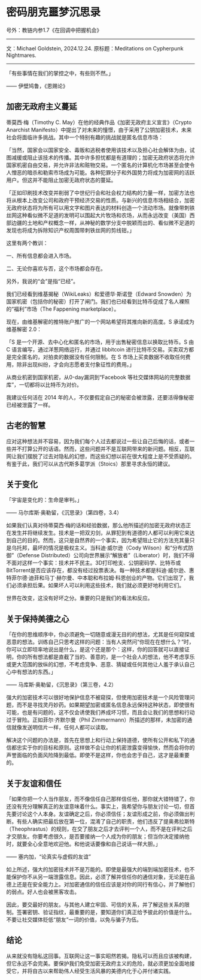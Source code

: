 # 密码朋克噩梦沉思录

号外：教链内参1.7《在回调中把握机会》

* * *

文：Michael Goldstein, 2024.12.24. 原标题：Meditations on Cypherpunk Nightmares.

* * *

「有些事情在我们的掌控之中，有些则不然。」

—— 伊壁鸠鲁，《恩赐论》

## 加密无政府主义蔓延

蒂莫西·梅（Timothy C. May）在他的经典作品《加密无政府主义宣言》（Crypto Anarchist Manifesto）中提出了对未来的憧憬，由于采用了公钥加密技术，未来社会将面临许多挑战。其中一个特别有趣的挑战就是匿名信息市场：

「当然，国家会以国家安全、毒贩和逃税者使用该技术以及担心社会解体为由，试图减缓或阻止该技术的传播。其中许多担忧都是有道理的；加密无政府状态将允许国家机密自由交易，并允许非法和赃物交易。一个匿名的计算机化市场甚至会使令人憎恶的暗杀和勒索市场成为可能。各种犯罪分子和外国势力将成为加密网的活跃用户。但这并不能阻止加密无政府状态的蔓延。

「正如印刷技术改变并削弱了中世纪行会和社会权力结构的力量一样，加密方法也将从根本上改变公司和政府干预经济交易的性质。与新兴的信息市场相结合，加密无政府状态将为所有可以用文字和图片表达的材料创造一个流动市场。就像带刺铁丝网这种看似微不足道的发明可以围起大片牧场和农场，从而永远改变（美国）西部边疆的土地和产权概念一样，从神秘的数学分支中脱颖而出的、看似微不足道的发现也将成为拆除知识产权周围带刺铁丝网的剪线钳。」

这里有两个教训：

一、所有信息都会进入市场。

二、无论你喜欢与否，这个市场都会存在。

另外，我说的“会”是指“已经”。

我们已经看到维基揭秘（WikiLeaks）和爱德华·斯诺登（Edward Snowden）为国家机密（包括你的秘密）打开了闸门。我们也已经看到比特币促成了名人裸照的“福利”市场（The Fappening marketplace）。

现在，由维基解密的推特账户推广的一个网站希望将其推向新的高度。S 承诺成为维基解密 2.0：

「S 是一个开源、去中心化和匿名的市场，用于出售秘密信息以换取比特币。S 由 C 语言编写，通过洋葱网络运行，并通过 libbitcoin 进行比特币交易。买卖双方都是完全匿名的，对拍卖的数据没有任何限制。在 S 市场上买卖数据不收取任何费用，除非出现纠纷，才会向志愿者支付象征性的费用。」

从商业机密到国家机密，从0-day漏洞到“Facebook 等社交媒体网站的完整数据库”，一切都将以比特币为对价。

我建议任何活在 2014 年的人，不仅要假定自己的秘密会被泄露，还要活得像秘密已经被泄露了一样。

## 古老的智慧

应对这种想法并不容易，因为我们每个人过去都说过一些让自己后悔的话，或者一些并不打算公开的话语。然而，这些问题并不是互联网带来的新问题。相反，互联网让我们摆脱了过去对隐私的幻想，而这些幻想以前在很大程度上是不受质疑的。有鉴于此，我们可以从古代斯多葛学派（Stoics）那里寻求永恒的建议。

## 关于变化

「宇宙是变化的：生命是审判。」

—— 马尔库斯·奥勒留，《沉思录》（第四卷，3.4）

如果我们认真对待蒂莫西·梅的话和经验数据，那么他所描述的加密无政府状态正在发生并将继续发生。技术是一把双刃剑，从罪犯到有道德的人都可以利用它来达到自己的目的。然而，这只是自然界的一个事实，因为希望阻止它的方法充其量只是乌托邦，最坏的情况是极权主义。当科迪·威尔逊（Cody Wilson）和“分布式防御”（Defense Distributed）公司向世界展示“解放者”（Liberator）时，我们不得不面对这样一个事实：技术并不民主。3D打印枪支、公钥密码学、比特币或BitTorrent是否应该存在，都没有经过投票表决。每一种技术都是科迪·威尔逊、惠特菲尔德·迪菲和马丁·赫尔曼、中本聪和布拉姆·科恩创业的产物。它们出现了，我们必须承担后果。如果坏人可以利用这些技术，我们就必须更好地利用它们。

世界在改变，这没有好坏之分。重要的只是我们的看法和反应。

## 关于保持美德之心

「在你的思维顺序中，你必须避免一切随意或漫无目的的想法，尤其是任何窥探或恶意的想法。训练自己只思考这样的问题：当有人突然问“你现在在想什么？”时，你可以立即坦率地说出是什么，是这个还是那个：这样，你的回答就可以直接证明，你的所有想法都是直截了当的、善意的，是一个社会人的想法，他不考虑享乐或更大范围的放纵的幻想，不考虑竞争、恶意、猜疑或任何其他让人羞于承认自己心中有想法的东西。」

—— 马库斯·奥勒留，《沉思录》（第三卷，4.2）

强大的加密技术可以很好地保护信息不被窥探，但使用加密技术是一个风险管理问题，而不是寻找灵丹妙药。如果期望加密或匿名信息永远保持这种状态，即使很有可能，也是有问题的，这不仅会诱使我们养成坏习惯，而且会让我们的思想和行动过于冒险。正如菲尔·齐默尔曼（Phil Zimmermann）所描述的那样，未加密的通信就像发送明信片一样，任何人都可以读取。

解决这个问题的办法是，首先在思想上和行动上保持道德，使所有公开和私下的通信都忠实于你的目标和原则。这样做不会让你的机密泄露变得愉快，然而会将你的声誉面临的负面风险降到最低。即使不是这样，你也会忠于自己，这才是最重要的。

## 关于友谊和信任

「如果你把一个人当作朋友，而不像信任自己那样信任他，那你就大错特错了，你还没有充分理解真正的友谊意味着什么。事实上，我希望你与朋友讨论一切，但首先要讨论这个人本身。友谊确定之后，你必须信任；友谊形成之前，你必须做出判断。有些人确实把最后放在第一位，混淆了自己的职责，他们违反了提奥弗拉斯特（Theophrastus）的规则，在交了朋友之后才去评判一个人，而不是在评判之后才交朋友。你要考虑很久，是否要接纳一个人成为你的朋友；但当你决定接纳他时，就要全心全意地欢迎他。和他说话要像和自己说话一样大胆。」

—— 塞内加，“论真实与虚假的友谊”

如上所述，强大的加密技术并不是万能的。即使是最强大的端到端加密技术，也不能保护你不从另一端泄露信息。因此，必须了解并信任你的通信对象，无论是在品德上还是在安全能力上。对加密通信的信任应该是对你的同行有信心，并了解他们的弱点。好人也会被黑客攻击。

因此，要交最好的朋友。与其他人建立牢固、可信的关系，并了解这些关系的限制。签署密钥、验证指纹，最重要的是，要知道你们真正给予彼此的价值是什么。不要让社交媒体贬低“朋友”一词的价值，以免与骗子为伍。

## 结论

从来就没有隐私这回事。互联网让这一事实昭然若揭。隐私可以而且应该被构建，但它永远不会完美。要保护我们免受加密无政府主义的危险，就必须更加全面地接受它，并将自古以来帮助伟人经受生活风暴的美德内化于心并付诸实践。


